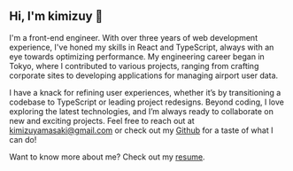 ## Hi, I'm kimizuy 👋

I'm a front-end engineer. With over three years of web development experience, I've honed my skills in React and TypeScript, always with an eye towards optimizing performance. My engineering career began in Tokyo, where I contributed to various projects, ranging from crafting corporate sites to developing applications for managing airport user data.

I have a knack for refining user experiences, whether it’s by transitioning a codebase to TypeScript or leading project redesigns. Beyond coding, I love exploring the latest technologies, and I’m always ready to collaborate on new and exciting projects. Feel free to reach out at [kimizuyamasaki@gmail.com](mailto:kimizuyamasaki@gmail.com) or check out my [Github](https://github.com/kimizuy) for a taste of what I can do!

Want to know more about me? Check out my [resume](/resume).
